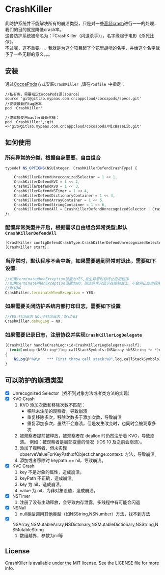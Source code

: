 # CrashKiller

此防护系统并不能解决所有的崩溃类型，只是对一些[高频crash](#高频crash)进行一一的处理，我们的目的就是降低crash率。
<br>这套防护系统被命名为：『CrashKiller（闪退杀手）』，名字缘起于电影《杀死比尔》。
<br>不过呢，这不重要。。。我就是为这个项目起了个花里胡哨的名字，并给这个名字赋予了一些无聊的意义。。。


## 安装

通过[CocoaPods](https://cocoapods.org)方式安装`CrashKiller `,请在`Podfile `中指定：

```
//私有库，需要指定CocoaPods源(source)
source 'git@gitlab.mypaas.com.cn:appcloud/cocoapods/specs.git'
//安装最新的tag版本
pod 'CrashKiller'

//或直接使用master最新代码：
pod 'CrashKiller',:git =>'git@gitlab.mypaas.com.cn:appcloud/cocoapods/MicBaseLib.git'
```

## 如何使用

### 所有异常的分类，根据自身需要，自由组合

```js
typedef NS_OPTIONS(NSUInteger, CrashKillerDefendCrashType) {

    CrashKillerDefendUnrecognizedSelector = 1 << 1,
    CrashKillerDefendKVC = 1 << 2,
    CrashKillerDefendKVO = 1 << 3,
    CrashKillerDefendNSTimer = 1 << 4,
    CrashKillerDefendDictionaryContainer = 1 << 4,
    CrashKillerDefendArrayContainer = 1 << 5,
    CrashKillerDefendStringContainer = 1 << 6,
    CrashKillerDefendAll = CrashKillerDefendUnrecognizedSelector | CrashKillerDefendKVC | CrashKillerDefendKVO | CrashKillerDefendNSTimer | CrashKillerDefendDictionaryContainer | CrashKillerDefendArrayContainer | CrashKillerDefendStringContainer
};
```

### 配置异常类型并开启，根据需求自由组合异常类型;默认`CrashKillerDefendAll `

```js
[CrashKiller configDefendCrashType:CrashKillerDefendUnrecognizedSelector | CrashKillerDefendKVC];
[CrashKiller start];
```

### 当异常时，默认程序不会中断，如果需要遇到异常时退出，需要如下设置:

```js
//如果terminateWhenException设置为YES,发生异常时将终止应用程序
//如果terminateWhenException设置为NO，则该异常只显示在控制台上，不会停止应用程序
//默认NO
CrashKiller.terminateWhenException = YES;
```

### 如果需要关闭防护系统内部打印日志，需要如下设置

```js
//YES:打印日志 NO:不打印日志；默认YES
CrashKiller.debugLog = NO;
```

### 如果需要记录日志，注册协议并实现`CrashKillerLogDelegate`

```js
[CrashKiller handleCrashLog:(id<CrashKillerLogDelegate>)self];
- (void)onLog:(NSString*)log callStackSymbols:(NSArray <NSString *> *)callStackSymbols;
{
    NSLog(@"%@\n   *** First throw call stack:%@",log,callStackSymbols);
}
```

## <a name="高频crash"></a>可以防护的崩溃类型

- [x] Unrecognized Selector（找不到对象方法或者类方法的实现）<br>
- [x]  KVO Crash
	1. KVO 添加次数和移除次数不匹配：
		* 移除未注册的观察者，导致崩溃
		* 重复移除多次，移除次数多于添加次数，导致崩溃
		* 重复添加多次，虽然不会崩溃，但是发生改变时，也同时会被观察多次
	2. 被观察者提前被释放，被观察者在 dealloc 时仍然注册着 KVO，导致崩溃。 例如：被观察者是局部变量的情况（iOS 10 及之前会崩溃）。
	3. 添加了观察者，但未实现 observeValueForKeyPath:ofObject:change:context: 方法，导致崩溃。
	4. 添加或者移除时 keypath == nil，导致崩溃。<br>
- [x]  KVC Crash
	1. key 不是对象的属性，造成崩溃。
	2. keyPath 不正确，造成崩溃。
	3. key 为 nil，造成崩溃。
	4. value 为 nil，为非对象设值，造成崩溃。<br>
- [x] NSTimer
	1. 注册了没有主动释放，会导致内存泄露，多线程中有可能会闪退 <br>
- [x] NSNull
	1. null类型调用其他类型（如NSString,NSNumber）方法，找不到方法 <br>
- [x] NSArray,NSMutableArray,NSDictonary,NSMutableDictionary,NSString,NSMutableString
	1. 数组越界，参数为nil等



## License

CrashKiller is available under the MIT license. See the LICENSE file for more info.
